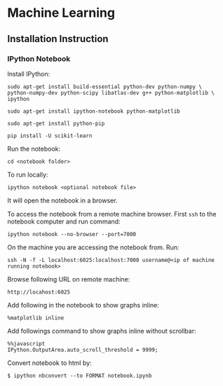 # Machine Learning

## Installation Instruction

### IPython Notebook

Install IPython:

    sudo apt-get install build-essential python-dev python-numpy \
    python-numpy-dev python-scipy libatlas-dev g++ python-matplotlib \
    ipython
    
    sudo apt-get install ipython-notebook python-matplotlib
    
    sudo apt-get install python-pip
    
    pip install -U scikit-learn

Run the notebook:

    cd <notebook folder>
    
To run locally:

    ipython notebook <optional notebook file>
    
It will open the notebook in a browser.

To access the notebook from a remote machine browser. First `ssh` to the notebook computer and run command:

    ipython notebook --no-browser --port=7000
    
On the machine you are accessing the notebook from. Run: 

    ssh -N -f -L localhost:6025:localhost:7000 username@<ip of machine running notebook>
    
Browse following URL on remote machine:

    http://locahost:6025

Add following in the notebook to show graphs inline:

    %matplotlib inline
    
Add followings command to show graphs inline without scrollbar:

    %%javascript
    IPython.OutputArea.auto_scroll_threshold = 9999;

Convert notebook to html by:

    $ ipython nbconvert --to FORMAT notebook.ipynb
